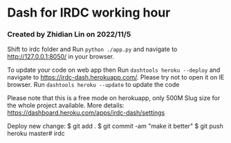 # Dash for IRDC working hour

### Created by Zhidian Lin on 2022/11/5


Shift to irdc folder and Run `python ./app.py` and navigate to http://127.0.0.1:8050/ in your browser.

To update your code on web app then Run `dashtools heroku --deploy` and navigate to https://irdc-dash.herokuapp.com/. Please try not
 to open it on IE browser.
Run `dashtools heroku --update` to update the code

Please note that this is a free mode on herokuapp, only 500M Slug size for the whole project available. More details: https://dashboard.heroku.com/apps/irdc-dash/settings

Deploy new change:
$ git add .
$ git commit -am "make it better"
$ git push heroku master# irdc

